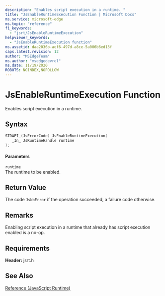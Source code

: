 ```yaml
---
description: "Enables script execution in a runtime. "
title: "JsEnableRuntimeExecution Function | Microsoft Docs"
ms.service: microsoft-edge
ms.topic: "reference"
f1_keywords: 
  - "jsrt/JsEnableRuntimeExecution"
helpviewer_keywords: 
  - "JsEnableRuntimeExecution function"
ms.assetid: daa2036b-aef6-497d-a8ce-5a006b6ed13f
caps.latest.revision: 12
author: "MSEdgeTeam"
ms.author: "msedgedevrel"
ms.date: 11/19/2020
ROBOTS: NOINDEX,NOFOLLOW
---
```

# JsEnableRuntimeExecution Function

Enables script execution in a runtime.  
  
## Syntax  
  
```cpp  
STDAPI_(JsErrorCode) JsEnableRuntimeExecution(  
   _In_ JsRuntimeHandle runtime  
);  
```  
  
#### Parameters  
 `runtime`  
 The runtime to be enabled.  
  
## Return Value  
 The code `JsNoError` if the operation succeeded, a failure code otherwise.  
  
## Remarks  
 Enabling script execution in a runtime that already has script execution enabled is a no-op.  
  
## Requirements  
 **Header:** jsrt.h  
  
## See Also  
 [Reference (JavaScript Runtime)](../chakra-hosting/reference-javascript-runtime.md)
